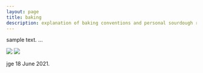 ```yaml
---
layout: page
title: baking
description: explanation of baking conventions and personal sourdough recipes
---
```


sample text. 
...

<img src="https://render.githubusercontent.com/render/math?math=e^{i \pi} = -1">

<img src="https://render.githubusercontent.com/render/math?math=f_{auto}=2W/(1+H)(1+I)">


jge 18 June 2021.
